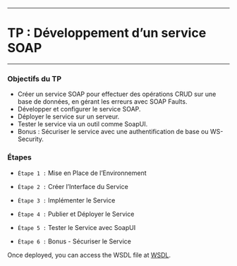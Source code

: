 -------------------------------------
# TP : Développement d’un service SOAP
-------------------------------------

### Objectifs du TP
- Créer un service SOAP pour effectuer des opérations CRUD sur une base de données, en gérant les erreurs avec SOAP Faults.
- Développer et configurer le service SOAP.
- Déployer le service sur un serveur.
- Tester le service via un outil comme SoapUI.
- Bonus : Sécuriser le service avec une authentification de base ou  WS-Security.
### Étapes
- `Étape 1 :` Mise en Place de l’Environnement

- `Étape 2 :` Créer l’Interface du Service

- `Étape 3 :` Implémenter le Service

- `Étape 4 :` Publier et Déployer le Service

- `Étape 5 :` Tester le Service avec SoapUI

- `Étape 6 :` Bonus - Sécuriser le Service

Once deployed, you can access the WSDL file at
[WSDL](http://localhost:7070/?wsdl).